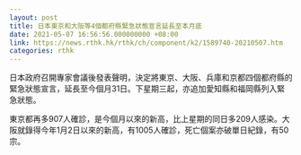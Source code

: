 ```yaml
---
layout: post
title: 日本東京和大阪等4個都府縣緊急狀態宣言延長至本月底
date: 2021-05-07 16:56:56.000000000 +08:00
link: https://news.rthk.hk/rthk/ch/component/k2/1589740-20210507.htm
categories: rthk
---
```


日本政府召開專家會議後發表聲明，決定將東京、大阪、兵庫和京都四個都府縣的緊急狀態宣言，延長至今個月31日。下星期三起，亦追加愛知縣和福岡縣列入緊急狀態。

東京都再多907人確診，是今個月以來的新高，比上星期的同日多209人感染。大阪就錄得今年1月2日以來的新高，有1005人確診，死亡個案亦破單日紀錄，有50宗。
